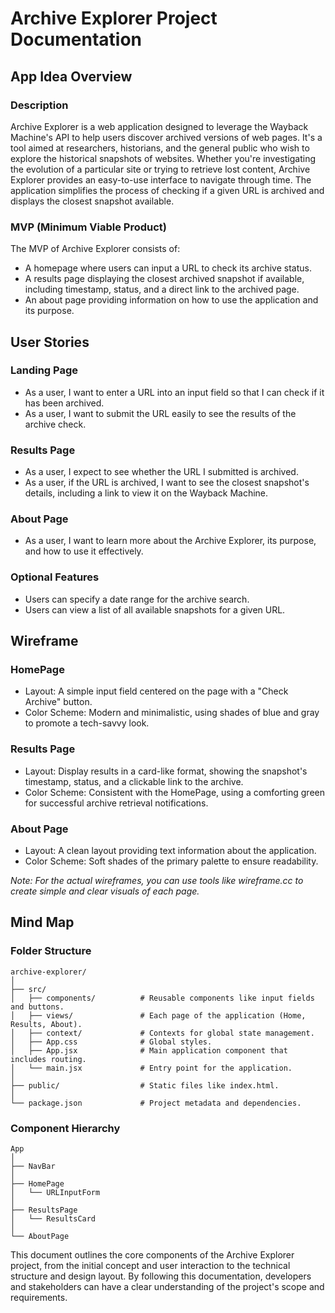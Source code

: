 # Archive Explorer Project Documentation

## App Idea Overview

### Description
Archive Explorer is a web application designed to leverage the Wayback Machine's API to help users discover archived versions of web pages. It's a tool aimed at researchers, historians, and the general public who wish to explore the historical snapshots of websites. Whether you're investigating the evolution of a particular site or trying to retrieve lost content, Archive Explorer provides an easy-to-use interface to navigate through time. The application simplifies the process of checking if a given URL is archived and displays the closest snapshot available.

### MVP (Minimum Viable Product)
The MVP of Archive Explorer consists of:
- A homepage where users can input a URL to check its archive status.
- A results page displaying the closest archived snapshot if available, including timestamp, status, and a direct link to the archived page.
- An about page providing information on how to use the application and its purpose.

## User Stories

### Landing Page
- As a user, I want to enter a URL into an input field so that I can check if it has been archived.
- As a user, I want to submit the URL easily to see the results of the archive check.

### Results Page
- As a user, I expect to see whether the URL I submitted is archived.
- As a user, if the URL is archived, I want to see the closest snapshot's details, including a link to view it on the Wayback Machine.

### About Page
- As a user, I want to learn more about the Archive Explorer, its purpose, and how to use it effectively.

### Optional Features
- Users can specify a date range for the archive search.
- Users can view a list of all available snapshots for a given URL.

## Wireframe

### HomePage
- Layout: A simple input field centered on the page with a "Check Archive" button.
- Color Scheme: Modern and minimalistic, using shades of blue and gray to promote a tech-savvy look.

### Results Page
- Layout: Display results in a card-like format, showing the snapshot's timestamp, status, and a clickable link to the archive.
- Color Scheme: Consistent with the HomePage, using a comforting green for successful archive retrieval notifications.

### About Page
- Layout: A clean layout providing text information about the application.
- Color Scheme: Soft shades of the primary palette to ensure readability.

*Note: For the actual wireframes, you can use tools like wireframe.cc to create simple and clear visuals of each page.*

## Mind Map

### Folder Structure
```
archive-explorer/
│
├── src/
│   ├── components/          # Reusable components like input fields and buttons.
│   ├── views/               # Each page of the application (Home, Results, About).
│   ├── context/             # Contexts for global state management.
│   ├── App.css              # Global styles.
│   ├── App.jsx              # Main application component that includes routing.
│   └── main.jsx             # Entry point for the application.
│
├── public/                  # Static files like index.html.
│
└── package.json             # Project metadata and dependencies.
```

### Component Hierarchy
```
App
│
├── NavBar
│
├── HomePage
│   └── URLInputForm
│
├── ResultsPage
│   └── ResultsCard
│
└── AboutPage
```

This document outlines the core components of the Archive Explorer project, from the initial concept and user interaction to the technical structure and design layout. By following this documentation, developers and stakeholders can have a clear understanding of the project's scope and requirements.
